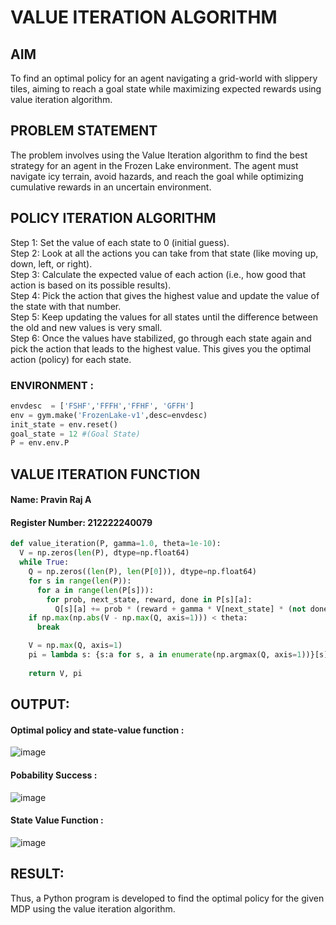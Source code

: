 # VALUE ITERATION ALGORITHM

## AIM
To find an optimal policy for an agent navigating a grid-world with slippery tiles, aiming to reach a goal state while maximizing expected rewards using value iteration algorithm.

## PROBLEM STATEMENT
The problem involves using the Value Iteration algorithm to find the best strategy for an agent in the Frozen Lake environment. The agent must navigate icy terrain, avoid hazards, and reach the goal while optimizing cumulative rewards in an uncertain environment.
## POLICY ITERATION ALGORITHM
Step 1:
Set the value of each state to 0 (initial guess).<br>
Step 2:
Look at all the actions you can take from that state (like moving up, down, left, or right).<br>
Step 3:
Calculate the expected value of each action (i.e., how good that action is based on its possible results).<br>
Step 4:
Pick the action that gives the highest value and update the value of the state with that number.<br>
Step 5:
Keep updating the values for all states until the difference between the old and new values is very small.<br>
Step 6:
Once the values have stabilized, go through each state again and pick the action that leads to the highest value. This gives you the optimal action (policy) for each state.<br>
### ENVIRONMENT : 
```python
envdesc  = ['FSHF','FFFH','FFHF', 'GFFH']
env = gym.make('FrozenLake-v1',desc=envdesc)
init_state = env.reset()
goal_state = 12 #(Goal State)
P = env.env.P
```

## VALUE ITERATION FUNCTION
#### Name: Pravin Raj A
#### Register Number: 212222240079
```python
def value_iteration(P, gamma=1.0, theta=1e-10):
  V = np.zeros(len(P), dtype=np.float64)
  while True:
    Q = np.zeros((len(P), len(P[0])), dtype=np.float64)
    for s in range(len(P)):
      for a in range(len(P[s])):
        for prob, next_state, reward, done in P[s][a]:
          Q[s][a] += prob * (reward + gamma * V[next_state] * (not done))
    if np.max(np.abs(V - np.max(Q, axis=1))) < theta:
      break

    V = np.max(Q, axis=1)
    pi = lambda s: {s:a for s, a in enumerate(np.argmax(Q, axis=1))}[s]
    
    return V, pi
```
## OUTPUT:
#### Optimal policy and state-value function :
![image](https://github.com/user-attachments/assets/6ef039e6-2f91-427a-997e-993894c40445)
#### Pobability Success :
![image](https://github.com/user-attachments/assets/75787c42-cc5b-49ce-8bf7-712fb8cd03d8)
#### State Value Function :
![image](https://github.com/user-attachments/assets/83634541-0dff-481b-9f64-c3a4ffb438d7)


## RESULT:
Thus, a Python program is developed to find the optimal policy for the given MDP using the value iteration algorithm.
